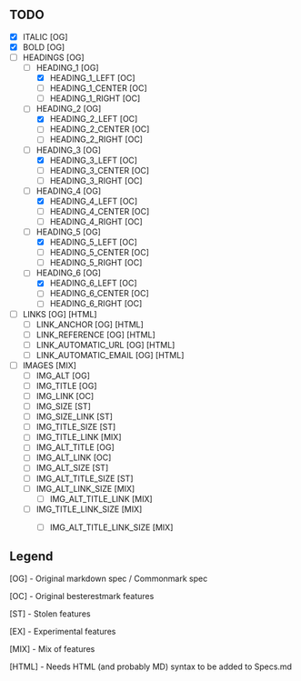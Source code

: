 ## TODO

- [x] ITALIC [OG]
- [x] BOLD [OG]
- [ ] HEADINGS [OG]
  - [ ] HEADING_1 [OG]
   	- [x] HEADING_1_LEFT [OC]
   	- [ ] HEADING_1_CENTER [OC]
   	- [ ] HEADING_1_RIGHT [OC]
  - [ ] HEADING_2 [OG]
   	- [x] HEADING_2_LEFT [OC]
   	- [ ] HEADING_2_CENTER [OC]
   	- [ ] HEADING_2_RIGHT [OC]
  - [ ] HEADING_3 [OG]
   	- [x] HEADING_3_LEFT [OC]
   	- [ ] HEADING_3_CENTER [OC]
   	- [ ] HEADING_3_RIGHT [OC]
  - [ ] HEADING_4 [OG]
   	- [x] HEADING_4_LEFT [OC]
   	- [ ] HEADING_4_CENTER [OC]
   	- [ ] HEADING_4_RIGHT [OC]
  - [ ] HEADING_5 [OG]
   	- [x] HEADING_5_LEFT [OC]
   	- [ ] HEADING_5_CENTER [OC]
   	- [ ] HEADING_5_RIGHT [OC]
  - [ ] HEADING_6 [OG]
   	- [x] HEADING_6_LEFT [OC]
   	- [ ] HEADING_6_CENTER [OC]
   	- [ ] HEADING_6_RIGHT [OC]
- [ ] LINKS [OG] [HTML]
  - [ ] LINK_ANCHOR [OG] [HTML]
  - [ ] LINK_REFERENCE [OG] [HTML]
  - [ ] LINK_AUTOMATIC_URL [OG] [HTML]
  - [ ] LINK_AUTOMATIC_EMAIL [OG] [HTML]
- [ ] IMAGES [MIX]
  - [ ] IMG_ALT [OG]
  - [ ] IMG_TITLE [OG]
  - [ ] IMG_LINK [OC]
  - [ ] IMG_SIZE [ST]
  - [ ] IMG_SIZE_LINK [ST] 
  - [ ] IMG_TITLE_SIZE [ST]
  - [ ] IMG_TITLE_LINK [MIX]
  - [ ] IMG_ALT_TITLE [OG]
  - [ ] IMG_ALT_LINK [OC]
  - [ ] IMG_ALT_SIZE [ST]
  - [ ] IMG_ALT_TITLE_SIZE [ST]
  - [ ] IMG_ALT_LINK_SIZE [MIX]
	- [ ] IMG_ALT_TITLE_LINK [MIX]
  - [ ] IMG_TITLE_LINK_SIZE [MIX]
	- [ ] IMG_ALT_TITLE_LINK_SIZE [MIX]


## Legend

[OG] - Original markdown spec / Commonmark spec

[OC] - Original besterestmark features

[ST] - Stolen features

[EX] - Experimental features

[MIX] - Mix of features

[HTML] - Needs HTML (and probably MD) syntax to be added to Specs.md